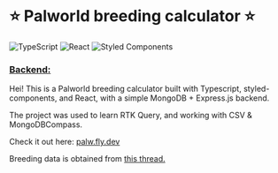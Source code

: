 # ⭐ Palworld breeding calculator ⭐

![TypeScript](https://img.shields.io/badge/typescript-%23007ACC.svg?style=for-the-badge&logo=typescript&logoColor=white)
![React](https://img.shields.io/badge/react-%2320232a.svg?style=for-the-badge&logo=react&logoColor=%2361DAFB)
![Styled Components](https://img.shields.io/badge/styled--components-DB7093?style=for-the-badge&logo=styled-components&logoColor=white)

### [Backend:](https://github.com/miofri/palw-be) 

Hei! This is a Palworld breeding calculator built with Typescript, styled-components, and React, with a simple MongoDB + Express.js backend.

The project was used to learn RTK Query, and working with CSV & MongoDBCompass.

Check it out here: [palw.fly.dev](https://palw.fly.dev)

Breeding data is obtained from [this thread.](https://www.reddit.com/r/Palworld/comments/19d98ws/spreadsheet_all_breeding_combinations_datamined/)


